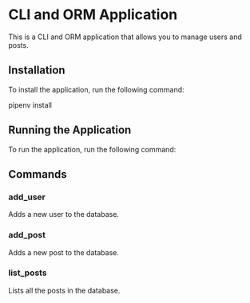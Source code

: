 # CLI and ORM Application

This is a CLI and ORM application that allows you to manage users and posts.

## Installation

To install the application, run the following command:

pipenv install

## Running the Application

To run the application, run the following command:

## Commands

### add_user

Adds a new user to the database.
### add_post

Adds a new post to the database.
### list_posts

Lists all the posts in the database.



